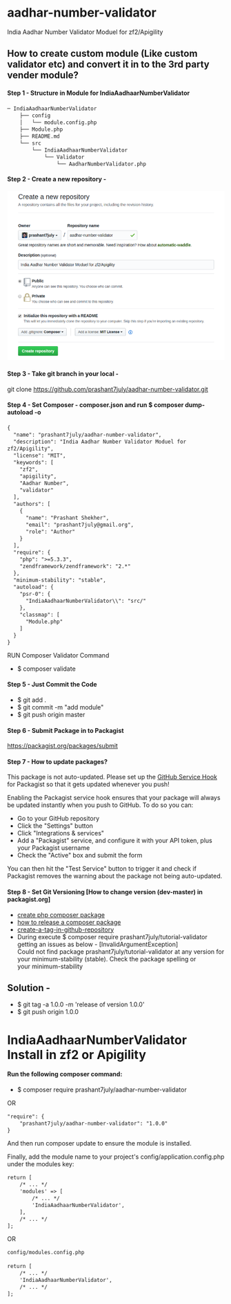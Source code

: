 # aadhar-number-validator
India Aadhar Number Validator Moduel for zf2/Apigility

## How to create custom module (Like custom validator etc) and convert it in to the 3rd party vender module?

#### Step 1 - Structure in Module for IndiaAadhaarNumberValidator
```
─ IndiaAadhaarNumberValidator
	├── config
	│   └── module.config.php
	├── Module.php
	├── README.md
	└── src
	    └── IndiaAadhaarNumberValidator
	        └── Validator
	            └── AadharNumberValidator.php
```

#### Step 2 - Create a new repository -
![Create a new repository](https://github.com/prashant7july/aadhar-number-validator/blob/master/images/create-a-new-repository.png)

#### Step 3 - Take git branch in your local -
git clone https://github.com/prashant7july/aadhar-number-validator.git

#### Step 4 - Set Composer - composer.json and run $ composer dump-autoload -o

```
{
  "name": "prashant7july/aadhar-number-validator",
  "description": "India Aadhar Number Validator Moduel for zf2/Apigility",
  "license": "MIT",
  "keywords": [
    "zf2",
    "apigility",
    "Aadhar Number",
    "validator"
  ],
  "authors": [
    {
      "name": "Prashant Shekher",
      "email": "prashant7july@gmail.org",
      "role": "Author"
    }
  ],
  "require": {
    "php": ">=5.3.3",
    "zendframework/zendframework": "2.*"
  },
  "minimum-stability": "stable",
  "autoload": {
    "psr-0": {
      "IndiaAadhaarNumberValidator\\": "src/"
    },
    "classmap": [
      "Module.php"
    ]
  }
}
```
RUN Composer Validator Command 
* $ composer validate

#### Step 5 - Just Commit the Code
* $ git add .
* $ git commit -m "add module"
* $ git push origin master

#### Step 6 - Submit Package in to Packagist
https://packagist.org/packages/submit

#### Step 7 - How to update packages?
This package is not auto-updated. Please set up the [GitHub Service Hook](https://packagist.org/about#how-to-update-packages) for Packagist so that it gets updated whenever you push!

Enabling the Packagist service hook ensures that your package will always be updated instantly when you push to GitHub.
To do so you can:

* Go to your GitHub repository
* Click the "Settings" button
* Click "Integrations & services"
* Add a "Packagist" service, and configure it with your API token, plus your Packagist username
* Check the "Active" box and submit the form

You can then hit the "Test Service" button to trigger it and check if Packagist removes the warning about the package not being auto-updated.

#### Step 8 - Set Git Versioning [How to change version (dev-master) in packagist.org]
* [create php composer package](http://jessesnet.com/development-notes/2015/create-php-composer-package/)
* [how to release a composer package](https://jameshfisher.com/2017/11/06/how-to-release-a-composer-package.html)
* [create-a-tag-in-github-repository](https://stackoverflow.com/questions/18216991/create-a-tag-in-github-repository)
* During execute $ composer require prashant7july/tutorial-validator getting an issues as below -
[InvalidArgumentException]                                                                                                                
  Could not find package prashant7july/tutorial-validator at any version for your minimum-stability (stable). Check the package spelling or   
  your minimum-stability 
## Solution - 
* $ git tag -a 1.0.0 -m 'release of version 1.0.0'
* $ git push origin 1.0.0

# IndiaAadhaarNumberValidator Install in zf2 or Apigility

#### Run the following composer command:
* $ composer require prashant7july/aadhar-number-validator

OR

```
"require": {
    "prashant7july/aadhar-number-validator": "1.0.0"
}
```
And then run composer update to ensure the module is installed.

Finally, add the module name to your project's config/application.config.php under the modules key:
```
return [
    /* ... */
    'modules' => [
        /* ... */
        'IndiaAadhaarNumberValidator',
    ],
    /* ... */
];
```
OR 

```
config/modules.config.php 

return [
    /* ... */
    'IndiaAadhaarNumberValidator',
    /* ... */
];
```
